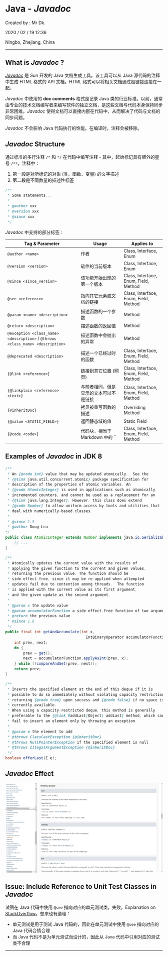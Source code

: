 # Java - *Javadoc*

Created by : Mr Dk.

2020 / 02 / 19 12:36

Ningbo, Zhejiang, China

---

## What is *Javadoc* ?

[*Javadoc*](https://www.oracle.com/technetwork/java/javase/documentation/index-jsp-135444.html) 是 *Sun* 开发的 Java 文档生成工具。该工具可以从 Java 源代码的注释中生成 HTML 格式的 API 文档。HTML 格式可以将相关文档通过超链接连接在一起。

*Javadoc* 中使用的 **doc comments** 格式是记录 Java 类的行业标准。以前，通常由专业的技术文档编写者来编写软件的独立文档，是这些文档与代码本身保持同步非常困难。*Javadoc* 使得文档可以直接内嵌在代码中，从而解决了代码与文档的同步问题。

*Javadoc* 不会影响 Java 代码执行的性能。在编译时，注释会被移除。

## *Javadoc* Structure

通过标准的多行注释 `/*` 和 `*/` 在代码中编写注释 - 其中，起始标记具有额外的星号 `/**`。注释中：

1. 第一段是对所标记的对象 (类、函数、变量) 的文字描述
2. 第二段是不同数量的描述性标签

```java
/**
 * Some statements...
 *
 * @author xxx
 * @version xxx
 * @since xxx
 */
```

*Javadoc* 中支持的部分标签：

| Tag & Parameter                                              | Usage                                  | Applies to                            |
| ------------------------------------------------------------ | -------------------------------------- | ------------------------------------- |
| `@author <name>`                                             | 作者                                   | Class, Interface, Enum                |
| `@version <version>`                                         | 软件的当前版本                         | Class, Interface, Enum                |
| `@since <since_version>`                                     | 该功能开始出现的第一个版本             | Class, Interface, Enum, Field, Method |
| `@see <reference>`                                           | 指向其它元素或文档的链接               | Class, Interface, Enum, Field, Method |
| `@param <name> <description>`                                | 描述函数的一个参数                     | Method                                |
| `@return <description>`                                      | 描述函数的返回值                       | Method                                |
| `@exception <class_name> <description>` / `@throws <class_name> <description>` | 描述函数中会抛出的异常                 | Method                                |
| `@deprecated <description>`                                  | 描述一个已经过时的函数                 | Class, Interface, Enum, Field, Method |
| `{@link <reference>}`                                        | 链接到其它位置 (网页)                  | Class, Interface, Enum, Field, Method |
| `{@linkplain <reference> <text>}`                            | 与前者相同，但是显示的文本可以不是链接 | Class, Interface, Enum, Field, Method |
| `{@inheritDoc}`                                              | 拷贝被重写函数的描述                   | Overriding Method                     |
| `{@value <STATIC_FIELD>}`                                    | 返回静态域的值                         | Static Field                          |
| `{@code <code>}`                                             | 代码块，相当于 Markdown 中的 \`\`      | Class, Interface, Enum, Field, Method |

## Examples of *Javadoc* in JDK 8

```java
/**
 * An {@code int} value that may be updated atomically.  See the
 * {@link java.util.concurrent.atomic} package specification for
 * description of the properties of atomic variables. An
 * {@code AtomicInteger} is used in applications such as atomically
 * incremented counters, and cannot be used as a replacement for an
 * {@link java.lang.Integer}. However, this class does extend
 * {@code Number} to allow uniform access by tools and utilities that
 * deal with numerically-based classes.
 *
 * @since 1.5
 * @author Doug Lea
*/
public class AtomicInteger extends Number implements java.io.Serializable {
    // ...
}
```

```java
/**
 * Atomically updates the current value with the results of
 * applying the given function to the current and given values,
 * returning the previous value. The function should be
 * side-effect-free, since it may be re-applied when attempted
 * updates fail due to contention among threads.  The function
 * is applied with the current value as its first argument,
 * and the given update as the second argument.
 *
 * @param x the update value
 * @param accumulatorFunction a side-effect-free function of two arguments
 * @return the previous value
 * @since 1.8
 */
public final int getAndAccumulate(int x,
                                    IntBinaryOperator accumulatorFunction) {
    int prev, next;
    do {
        prev = get();
        next = accumulatorFunction.applyAsInt(prev, x);
    } while (!compareAndSet(prev, next));
    return prev;
}
```

```java
/**
 * Inserts the specified element at the end of this deque if it is
 * possible to do so immediately without violating capacity restrictions,
 * returning {@code true} upon success and {@code false} if no space is
 * currently available.
 * When using a capacity-restricted deque, this method is generally
 * preferable to the {@link #addLast(Object) addLast} method, which can
 * fail to insert an element only by throwing an exception.
 *
 * @param e the element to add
 * @throws ClassCastException {@inheritDoc}
 * @throws NullPointerException if the specified element is null
 * @throws IllegalArgumentException {@inheritDoc}
 */
boolean offerLast(E e);
```

## *Javadoc* Effect

![javadoc](../img/javadoc.png)

## Issue: Include Reference to Unit Test Classes in *Javadoc*

试图在 Java 代码中使用 `@see` 指向对应的单元测试类，失败。Explanation on [StackOverflow](https://stackoverflow.com/questions/45160647/include-link-to-unit-test-classes-in-javadoc)。想来也有道理：

* 单元测试是用于测试 Java 代码的，因此在单元测试中使用 `@see` 指向对应的 Java 代码合情合理
* 而 Java 代码不是为单元测试而设计的，因此从 Java 代码中引用对应的测试类不合理

---

